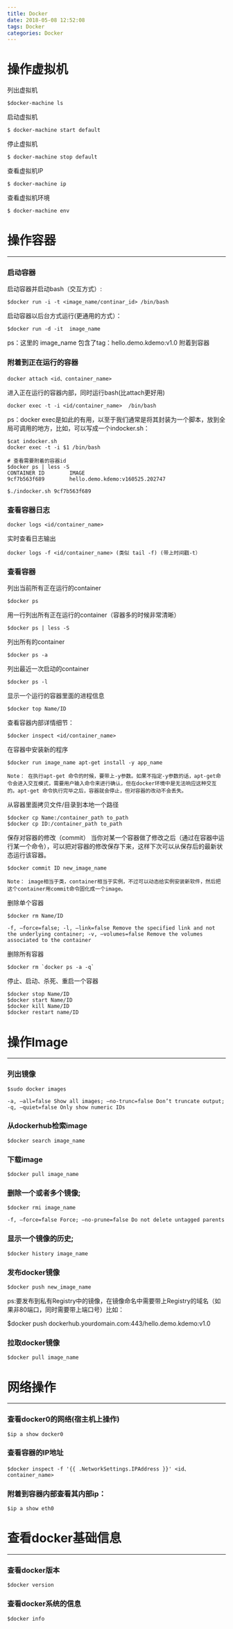 ```yaml
---
title: Docker 
date: 2018-05-08 12:52:08
tags: Docker
categories: Docker
---
```

# 操作虚拟机

列出虚拟机

    $docker-machine ls

启动虚拟机

    $ docker-machine start default

停止虚拟机

    $ docker-machine stop default

查看虚拟机IP

    $ docker-machine ip

查看虚拟机环境

    $ docker-machine env

# 操作容器
---
### 启动容器

启动容器并启动bash（交互方式）:

    $docker run -i -t <image_name/continar_id> /bin/bash

启动容器以后台方式运行(更通用的方式）：

    $docker run -d -it  image_name

ps：这里的 image_name 包含了tag：hello.demo.kdemo:v1.0
附着到容器

### 附着到正在运行的容器

    docker attach <id、container_name>

进入正在运行的容器内部，同时运行bash(比attach更好用)

    docker exec -t -i <id/container_name>  /bin/bash

ps：docker exec是如此的有用，以至于我们通常是将其封装为一个脚本，放到全局可调用的地方，比如，可以写成一个indocker.sh：

    $cat indocker.sh 
    docker exec -t -i $1 /bin/bash
    
    # 查看需要附着的容器id
    $docker ps | less -S
    CONTAINER ID        IMAGE                                                 
    9cf7b563f689        hello.demo.kdemo:v160525.202747

    $./indocker.sh 9cf7b563f689 

### 查看容器日志

    docker logs <id/container_name>

实时查看日志输出

    docker logs -f <id/container_name> (类似 tail -f) (带上时间戳-t）

### 查看容器

列出当前所有正在运行的container

    $docker ps

用一行列出所有正在运行的container（容器多的时候非常清晰）

    $docker ps | less -S

列出所有的container

    $docker ps -a  

列出最近一次启动的container

    $docker ps -l 

显示一个运行的容器里面的进程信息

    $docker top Name/ID  

查看容器内部详情细节：

    $docker inspect <id/container_name>

在容器中安装新的程序

    $docker run image_name apt-get install -y app_name  

    Note： 在执行apt-get 命令的时候，要带上-y参数。如果不指定-y参数的话，apt-get命令会进入交互模式，需要用户输入命令来进行确认，但在docker环境中是无法响应这种交互的。apt-get 命令执行完毕之后，容器就会停止，但对容器的改动不会丢失。

从容器里面拷贝文件/目录到本地一个路径

    $docker cp Name:/container_path to_path  
    $docker cp ID:/container_path to_path

保存对容器的修改（commit） 当你对某一个容器做了修改之后（通过在容器中运行某一个命令），可以把对容器的修改保存下来，这样下次可以从保存后的最新状态运行该容器。

    $docker commit ID new_image_name  

    Note： image相当于类，container相当于实例，不过可以动态给实例安装新软件，然后把这个container用commit命令固化成一个image。

删除单个容器

    $docker rm Name/ID 

    -f, –force=false; -l, –link=false Remove the specified link and not the underlying container; -v, –volumes=false Remove the volumes associated to the container

删除所有容器

    $docker rm `docker ps -a -q`  

停止、启动、杀死、重启一个容器

    $docker stop Name/ID  
    $docker start Name/ID  
    $docker kill Name/ID  
    $docker restart name/ID

# 操作Image
---
### 列出镜像

    $sudo docker images

    -a, –all=false Show all images; –no-trunc=false Don’t truncate output; -q, –quiet=false Only show numeric IDs

### 从dockerhub检索image

    $docker search image_name

### 下载image

    $docker pull image_name

### 删除一个或者多个镜像;

    $docker rmi image_name  

    -f, –force=false Force; –no-prune=false Do not delete untagged parents

### 显示一个镜像的历史;

    $docker history image_name

### 发布docker镜像

    $docker push new_image_name

ps:要发布到私有Registry中的镜像，在镜像命名中需要带上Registry的域名（如果非80端口，同时需要带上端口号）比如：

$docker push dockerhub.yourdomain.com:443/hello.demo.kdemo:v1.0

### 拉取docker镜像

    $docker pull image_name

# 网络操作
---
### 查看docker0的网络(宿主机上操作)

    $ip a show docker0

### 查看容器的IP地址

    $docker inspect -f '{{ .NetworkSettings.IPAddress }}' <id、container_name>

### 附着到容器内部查看其内部ip：

    $ip a show eth0

# 查看docker基础信息
---
### 查看docker版本

    $docker version
### 查看docker系统的信息

    $docker info
